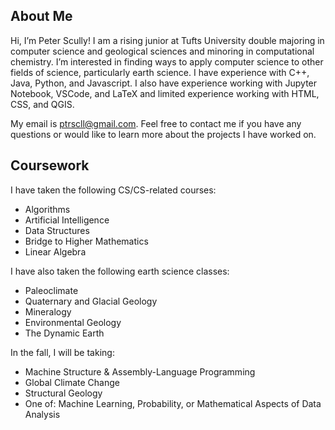 About Me
--------

Hi, I’m Peter Scully! I am a rising junior at Tufts University double majoring in computer science and geological sciences and minoring in computational chemistry. I’m interested in finding ways to apply computer science to other fields of science, particularly earth science. I have experience with C++, Java, Python, and Javascript. I also have experience working with Jupyter Notebook, VSCode, and LaTeX and limited experience working with HTML, CSS, and QGIS.

My email is ptrscll@gmail.com. Feel free to contact me if you have any questions or would like to learn more about the projects I have worked on.

Coursework
----------

I have taken the following CS/CS-related courses:
  - Algorithms
  - Artificial Intelligence
  - Data Structures
  - Bridge to Higher Mathematics
  - Linear Algebra

I have also taken the following earth science classes:
  - Paleoclimate
  - Quaternary and Glacial Geology
  - Mineralogy
  - Environmental Geology
  - The Dynamic Earth

In the fall, I will be taking:
  - Machine Structure & Assembly-Language Programming
  - Global Climate Change
  - Structural Geology
  - One of: Machine Learning, Probability, or Mathematical Aspects of Data Analysis

<!---
ptrscll/ptrscll is a ✨ special ✨ repository because its `README.md` (this file) appears on your GitHub profile.
You can click the Preview link to take a look at your changes.
--->
